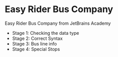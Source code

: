 # Easy Rider Bus Company
Easy Rider Bus Company from JetBrains Academy
- Stage 1: Checking the data type
- Stage 2: Correct Syntax
- Stage 3: Bus line info
- Stage 4: Special Stops
